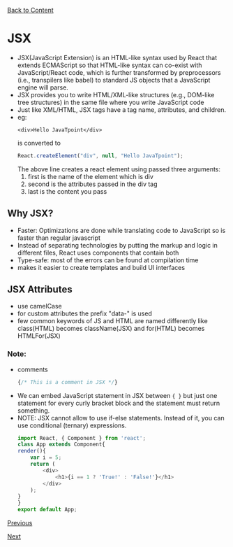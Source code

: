 [Back to Content](../README.md)

# JSX
- JSX(JavaScript Extension) is an HTML-like syntax used by React that extends ECMAScript so that HTML-like syntax can co-exist with JavaScript/React code, which is further transformed by preprocessors (i.e., transpilers like babel) to standard JS objects that a JavaScript engine will parse.
- JSX provides you to write HTML/XML-like structures (e.g., DOM-like tree structures) in the same file where you write JavaScript code
- Just like XML/HTML, JSX tags have a tag name, attributes, and children.
- eg:
    ```JSX
    <div>Hello JavaTpoint</div>  
    ```
    is converted to
    ```javascript
    React.createElement("div", null, "Hello JavaTpoint");  
    ```
    The above line creates a react element using passed three arguments:
    1. first is the name of the element which is div
    2. second is the attributes passed in the div tag 
    3. last is the content you pass

## Why JSX?
- Faster: Optimizations are done while translating code to JavaScript so is faster than regular javascript
- Instead of separating technologies by putting the markup and logic in different files, React uses components that contain both
- Type-safe: most of the errors can be found at compilation time
- makes it easier to create templates and build UI interfaces

## JSX Attributes
- use camelCase
- for custom attributes the prefix "data-" is used
- few common keywords of JS and HTML are named differently like class(HTML) becomes className(JSX) and for(HTML) becomes HTMLFor(JSX)


### Note:
- comments
    ```Javascript
    {/* This is a comment in JSX */}   
    ```
- We can embed JavaScript statement in JSX between `{ }` but just one statement for every curly bracket block and the statement must return something.
- NOTE: JSX cannot allow to use if-else statements. Instead of it, you can use conditional (ternary) expressions.
    ```javascript
    import React, { Component } from 'react';  
    class App extends Component{  
    render(){  
        var i = 5;  
        return (  
            <div>  
                <h1>{i == 1 ? 'True!' : 'False!'}</h1>  
            </div>  
        );  
    }  
    }  
    export default App; 
    ```

[Previous](../Create_React_App/README.md)
<br>

[Next](../Components/README.md)